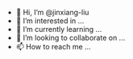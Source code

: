 - 👋 Hi, I’m @jinxiang-liu
- 👀 I’m interested in ...
- 🌱 I’m currently learning ...
- 💞️ I’m looking to collaborate on ...
- 📫 How to reach me ...

<!---
jxliut/jxliut is a ✨ special ✨ repository because its `README.md` (this file) appears on your GitHub profile.
You can click the Preview link to take a look at your changes.
--->
